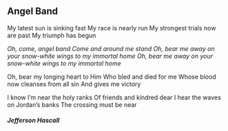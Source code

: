 ## Angel Band

My latest sun is sinking fast 
My race is nearly run My strongest trials now are past 
My triumph has begun

*Oh, come, angel band* 
*Come and around me stand* 
*Oh, bear me away on your snow-white wings to my immortal home* 
*Oh, bear me away on your snow-white wings to my immortal home*

Oh, bear my longing heart to Him 
Who bled and died for me 
Whose blood now cleanses from all sin 
And gives me victory

I know I’m near the holy ranks 
Of friends and kindred dear 
I hear the waves on Jordan’s banks 
The crossing must be near

##### Jefferson Hascall